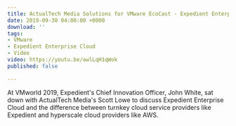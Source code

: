 ```yaml
---
title: ActualTech Media Solutions for VMware EcoCast - Expedient Enterprise Cloud
date: 2019-09-30 04:00:00 +0000
download: ''
tags:
- VMware
- Expedient Enterprise Cloud
- Video
video: https://youtu.be/awlLqH1qWok
published: false

---
```

At VMworld 2019, Expedient's Chief Innovation Officer, John White, sat down with ActualTech Media's Scott Lowe to discuss Expedient Enterprise Cloud and the difference between turnkey cloud service providers like Expedient and hyperscale cloud providers like AWS.